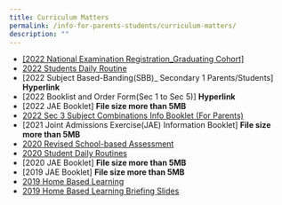 ```yaml
---
title: Curriculum Matters
permalink: /info-for-parents-students/curriculum-matters/
description: ""
---
```

* [[2022 National Examination Registration\_Graduating Cohort]](/files/2022%20GCE%20NT%20NA%20O-Level%20Registration%20Information%20for%20School%20Candidates_1.pdf)
* [2022 Students Daily Routine](/files/Student_Daily_Routines%202022%20Sem%201_caa%2023%20Jan%202022.pdf)
* [2022 Subject Based-Banding(SBB)\_ Secondary 1 Parents/Students]  <strong>Hyperlink</strong>
* [2022 Booklist and Order Form(Sec 1 to Sec 5)] <strong>Hyperlink</strong>
* [2022 JAE Booklet] <strong>File size more than 5MB</strong>
* [2022 Sec 3 Subject Combinations Info Booklet (For Parents)](/files/CVSS_2022%20Sec%203%20Subject%20Combinations_info_booklet%20final.pdf)
* [2021 Joint Admissions Exercise(JAE) Information Booklet] <strong>File size more than 5MB</strong>
* [2020 Revised School-based Assessment ](/files/SBA_2020%20Update%20letter%20to%20parents_0602.pdf)
* [2020 Student Daily Routines](/files/Student_Daily_Routines%202020_0601.pdf)
* [2020 JAE Booklet] <strong>File size more than 5MB</strong>
* [2019 JAE Booklet] <strong>File size more than 5MB</strong>
* [2019 Home Based Learning](/files/S1%20HBL%202019%20Briefing%20(002).pdf)
* [ 2019 Home Based Learning Briefing Slides](/files/S1%20HBL%202019%20Briefing%20(002).pdf)